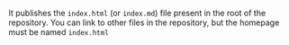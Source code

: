 It publishes the `index.html` (or `index.md`) file present in the root of the repository. You can link to other files in the repository, but the homepage must be named `index.html`
